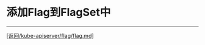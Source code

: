 添加Flag到FlagSet中
==================================================================



_______________________________________________________________________
[[返回/kube-apiserver/flag/flag.md]](./flag.md)